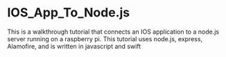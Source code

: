 # IOS_App_To_Node.js
This is a walkthrough tutorial that connects an IOS application to a node.js server running on a raspberry pi. This tutorial uses node.js, express, Alamofire, and is written in javascript and swift
